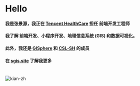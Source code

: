 # Hello
#### 我是张景源，我正在 <b><a href="https://healthcare.tencent.com/">Tencent HealthCare</a></b> 担任 前端开发工程师
#### 我了解 前端开发、小程序开发、地理信息系统 (GIS) 和数据可视化。
#### 此外，我还是 <b><a href="https://gisphere.info/">GISphere</a></b> 和 <b><a href="https://www.csl-sh.org/">CSL-SH</a></b> 的成员
#### 在 <b><a href="http://sgis.site">sgis.site</a></b> 了解我更多
#

  <img src="https://github-readme-stats.vercel.app/api/top-langs/?username=kian-zh&layout=compact&langs_count=10&exclude_repo=NJU-Map-Projection-Course-Homework,7zhk.github.io" alt="kian-zh" />
